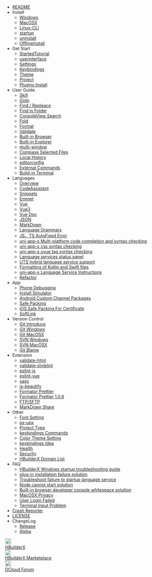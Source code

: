 * [README](/README.md)
* Install
    * [Windows](/Tutorial/install/windows.md)
    * [MacOSX](/Tutorial/install/macosx.md)
    * [Linux-CLI](/Tutorial/install/linux-cli.md)
    * [startup](/Tutorial/startup.md)
    * [uninstall](/Tutorial/uninstall.md)
    * [OfflineInstall](/Tutorial/OfflineInstall.md)
* Get Start
    * [StartedTutorial](/Tutorial/StartedTutorial.md)
    * [userinterface](/Tutorial/userinterface.md)
    * [Settings](/Tutorial/setting.md)
    * [Keybindings](/Tutorial/keybindings.md)
    * [Theme](/Tutorial/themes.md)
    * [Project](/Tutorial/project.md)
    * [Plugins Install](/Tutorial/PluginsInstall.md)
* User Guide
    * [Skill](/Tutorial/UserGuide/skill.md)
    * [Goto](/Tutorial/UserGuide/goto.md)
    * [Find / Repleace](/Tutorial/UserGuide/find.md)
    * [Find in Folder](/Tutorial/UserGuide/node-multi-file-search)
    * [ConsoleView Search](/Tutorial/UserGuide/ConsoleViewSearch.md)
    * [Fold](/Tutorial/UserGuide/fold.md)
    * [Format](/Tutorial/UserGuide/format.md)
    * [Validate](/Tutorial/UserGuide/SyntaxCheck.md)
    * [Built-in Browser](/Tutorial/UserGuide/built-in-browser.md)
    * [Built-in Explorer](/Tutorial/UserGuide/built-in-explorer.md)
    * [multi-window](/Tutorial/UserGuide/multi-window.md)
    * [Compase Selected Files](/Tutorial/UserGuide/LocalFileDiff.md)
    * [Local History](/Tutorial/UserGuide/LocalHistory.md)
    * [editorconfig](/Tutorial/UserGuide/editorconfig.md)
    * [External Commands](/Tutorial/UserGuide/externalCommands.md)
    * [Build-in Terminal](/Tutorial/UserGuide/terminal.md)
* Languages
    * [Overview](/Tutorial/Language/Overview.md)
    * [CodeAssistant](/Tutorial/Language/CodeAssistant.md)
    * [Snippets](/Tutorial/Language/Snippets.md)
    * [Emmet](/Tutorial/Language/emmet)
    * [Vue](/Tutorial/Language/vue.md)
    * [Vue3](/Tutorial/Language/vue-next.md)
    * [Vue Doc](/Tutorial/Language/vuedoc.md)
    * [JSON](/Tutorial/Language/json.md)
    * [MarkDown](/Tutorial/Language/markdown.md)
    * [Language Grammars](/Tutorial/Language/language_grammars.md)
    * [JS、TS AutoFixed Error](/Tutorial/Language/auto-fixed.md)
    * [uni-app-x Multi-platform code completion and syntax checking](/Tutorial/Language/language_service_target_support.md)
    * [uni-app-x css syntax checking](/Tutorial/Language/cssValidate.md)
    * [uni-app-x uvue tag syntax checking](/Tutorial/Language/vueValidate.md)
    * [Language services status panel](/Tutorial/Language/lsStatus.md)
    * [UTS hybrid language service support](/Tutorial/Language/uts_hybrid_support.md)
    * [Formatting of Kotlin and Swift files](/Tutorial/Language/native_language_format.md)
    * [uni-app-x Language Service Instructions](/Tutorial/Language/vscodeUseHxLs.md)
    * [Refactor](/Tutorial/Language/refactor.md)
* App
    * [Phone Debugging](/Tutorial/App/PhoneDebugging.md)
    * [Install Simulator](/Tutorial/App/installSimulator.md)
    * [Android Custom Channel Packages](/Tutorial/App/AndroidChannel.md)
    * [Safe Packing](/Tutorial/App/SafePack.md)
    * [iOS Safe Packing For Certificate](/Tutorial/App/iosSafePack.md)
    <!-- * [Chrome调试 5+ Android应用](Tutorial/App/use-chrome-to-debug-android-apps.md) -->
    * [SoftLink](/Tutorial/App/softLink.md)
* Version Control
    * [Git Introduce](/Tutorial/SourceControl/Git/README.md)
    * [Git Windows](/Tutorial/SourceControl/Git/Windows.md)
    * [Git MacOSX](/Tutorial/SourceControl/Git/MacOSX.md)
    * [SVN Windows](/Tutorial/SourceControl/SVN/Windows.md)
    * [SVN MacOSX](/Tutorial/SourceControl/SVN/MacOSX.md)
    * [Git Blame](/Tutorial/SourceControl/Git/git_blame.md)
* Extension
    * [validate-html](/Tutorial/extension/validate-html.md)
    * [validate-stylelint](/Tutorial/extension/validate-stylelint.md)
    * [eslint-js](/Tutorial/extension/eslint-js.md)
    * [eslint-vue](/Tutorial/extension/eslint-vue.md)
    * [sass](/Tutorial/extension/sass.md)
    * [js-beautify](/Tutorial/extension/js-beautify.md)
    * [Formator Prettier](/Tutorial/extension/prettier.md)
    * [Formator Prettier 1.0.6](/Tutorial/extension/prettier-1.0.6.md)
    * [FTP/SFTP](/Tutorial/extension/ftp.md)
    * [MarkDown Share](/Tutorial/extension/markdown_share.md)
* Other
    * [Font Setting](/Tutorial/settings/font.md)
    * [px-upx](/Tutorial/settings/px-upx)
    * [Project Type](/Tutorial/Other/ProjectType.md)
    * [keybindings Commands](/Tutorial/Other/command.md)
    * [Color Theme Setting](/Tutorial/Other/themes_param.md)
    * [keybindings Idea](/Tutorial/Other/keybindings_idea.md)
    * [Health](/Tutorial/Other/health.md)
    * [Security](/Tutorial/Security.md)
    * [HBuilderX Domain List](/Tutorial/Other/hx_domain_list.md)
* FAQ
    * [HBuilderX Windows startup troubleshooting guide](/Tutorial/Questions/WindowsStart.md)
    * [plug-in installation failure solution](/Tutorial/faq/pluginInstall.md)
    * [Troubleshoot failure to startup language service](/Tutorial/Questions/StartLSFailed.md)
    * [Node cannot start solution](/Tutorial/Questions/StartNodeFailed.md)
    * [Built-in browser developer console whitespace solution](/Tutorial/faq/devtools.md)
    * [MacOSX Privacy](/Tutorial/Other/macPrivacy.md)
    * [User Login Failed](/Tutorial/Questions/LoginFailed.md)
    * [Terminal Input Problem](/Tutorial/Questions/Terminal-input-problem.md)
    <!-- * [云函数上传ContentAccessDenied错误](/Tutorial/Questions/win10-defender-contentaccessdenied.md) -->
* [Crash Reporter](/Tutorial/CrashReporter.md)
* [LICENSE](https://dcloud.io/license/hbuilder.html)
* ChangeLog
    * [Release](/Tutorial/changelog/ReleaseNote_release.md)
    * [Alpha](Tutorial/changelog/ReleaseNote_alpha.md)
<div class="contact-box">
  <a href="https://www.dcloud.io/hbuilderx.html" target="_blank" class="contact-item">
    <img src="/static/favicon/favicon.png" width="20" height="21">
    <div class="contact-smg">
      <div>HBuilderX</div>
    </div>
  </a>
  <a href="https://ext.dcloud.net.cn/?cat1=1&cat2=11&orderBy=TotalDownload" target="_blank" class="contact-item">
    <img src="/static/favicon/market.png" width="18" height="18">
    <div class="contact-smg">
      <div>HBuilderX Marketplace</div>
    </div>
  </a>
  <a href="https://ask.dcloud.net.cn/explore/" target="_blank" class="contact-item">
    <img src="/static/icon/ask.png" width="20" height="21">
    <div class="contact-smg">
      <div>DCloud Forum</div>
    </div>
  </a>
</div>
